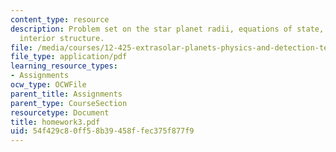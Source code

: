 ```yaml
---
content_type: resource
description: Problem set on the star planet radii, equations of state, and planetary
  interior structure.
file: /media/courses/12-425-extrasolar-planets-physics-and-detection-techniques-fall-2007/54f429c80ff58b39458ffec375f877f9_homework3.pdf
file_type: application/pdf
learning_resource_types:
- Assignments
ocw_type: OCWFile
parent_title: Assignments
parent_type: CourseSection
resourcetype: Document
title: homework3.pdf
uid: 54f429c8-0ff5-8b39-458f-fec375f877f9
---
```

